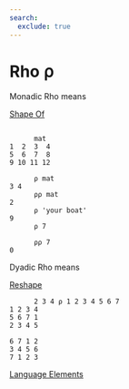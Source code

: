 ```yaml
---
search:
  exclude: true
---
```






<h1 class="heading"><span class="name">Rho</span> <span class="command">⍴</span></h1>


Monadic Rho means


[Shape Of
      ](../primitive-functions/shape.md)
```apl

      mat
1  2  3  4
5  6  7  8
9 10 11 12

      ⍴ mat
3 4
      ⍴⍴ mat
2
      ⍴ 'your boat'
9
      ⍴ 7

      ⍴⍴ 7
0
```

Dyadic Rho means


[Reshape
      ](../primitive-functions/reshape.md)
```apl
      2 3 4 ⍴ 1 2 3 4 5 6 7
1 2 3 4
5 6 7 1
2 3 4 5
       
6 7 1 2
3 4 5 6
7 1 2 3

```


[Language Elements](./language-elements.md)


